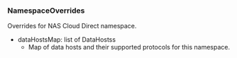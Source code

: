 ### NamespaceOverrides
Overrides for NAS Cloud Direct namespace.

- dataHostsMap: list of DataHostss
  - Map of data hosts and their supported protocols for this namespace.
